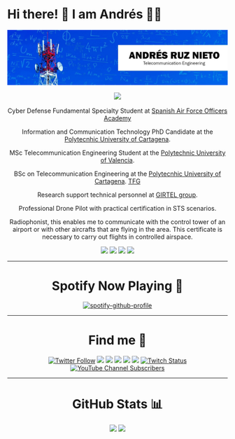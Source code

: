 # Hi there! 👋 I am Andrés 👨‍💻

<div align="center">

[![](/banner.png)](#)

[![](https://shields-io-visitor-counter.herokuapp.com/badge?page=aruznieto&label=Visitas+Al+Perfil&labelColor=000000&logo=GitHub&logoColor=FFFFFF&color=1D70B8&style=for-the-badge)](#)

Cyber Defense Fundamental Specialty Student at [Spanish Air Force Officers Academy](https://ejercitodelaire.defensa.gob.es/EA/ejercitodelaire/es/Unidades/Unidad/937527de-9f2c-11ee-b1b1-005056bf91c5/?resourceId=937527de-9f2c-11ee-b1b1-005056bf91c5&path=/sites/internet.es/.content/unidad/unidad_00073.xml)

Information and Communication Technology PhD Candidate at the [Polytecnhic University of Cartagena](https://upct.es/).

MSc Telecommunication Engineering Student at the [Polytechnic University of Valencia](http://www.upv.es/es). 

BSc on Telecommunication Engineering at the [Polytecnhic University of Cartagena](https://upct.es/). [TFG](https://repositorio.upct.es/handle/10317/17)


Research support technical personnel at [GIRTEL group](https://girtel.upct.es/).

Professional Drone Pilot with practical certification in STS scenarios.

Radiophonist, this enables me to communicate with the control tower of an airport or with other aircrafts that are flying in the area. This certificate is necessary to carry out flights in controlled airspace.

[![](https://img.shields.io/badge/iOS-000000?style=for-the-badge&logo=ios&logoColor=white)](#) [![](https://img.shields.io/badge/macOS-000000?style=for-the-badge&logo=macos&logoColor=white)](#) [![](https://img.shields.io/badge/Windows-0078D6?style=for-the-badge&logo=windows&logoColor=white)](#)  [![](https://img.shields.io/badge/Ubuntu-E95420?style=for-the-badge&logo=ubuntu&logoColor=white)](#)

---

# Spotify Now Playing 🎼

[![spotify-github-profile](https://spotify-github-profile.kittinanx.com/api/view?uid=11138592771&cover_image=true&theme=novatorem&show_offline=false&background_color=121212&interchange=false&bar_color=53b14f&bar_color_cover=true)](#)

---

# Find me 🔗

[![Twitter Follow](https://img.shields.io/badge/Twitter-1DA1F2?style=for-the-badge&logo=twitter&logoColor=white)](https://twitter.com/aruznieto) [![](https://img.shields.io/badge/Instagram-E4405F?style=for-the-badge&logo=instagram&logoColor=white)](https://instagram.com/aruznieto) [![](https://img.shields.io/badge/Facebook-1877F2?style=for-the-badge&logo=facebook&logoColor=white)](https://www.facebook.com/anrunie) [![](https://img.shields.io/badge/LinkedIn-0077B5?style=for-the-badge&logo=linkedin&logoColor=white)](https://www.linkedin.com/in/aruznieto/) [![](https://img.shields.io/badge/GitHub-000000?style=for-the-badge&logo=github&logoColor=white)](https://github.com/aruznieto) [![](https://img.shields.io/badge/website-000000?style=for-the-badge&logo=About.me&logoColor=white)](https://aruznieto.es) [![Twitch Status](https://img.shields.io/badge/Twitch-6441a5?style=for-the-badge&logo=twitch&logoColor=white)](https://twitch.tv/aruznieto) [![YouTube Channel Subscribers](https://img.shields.io/badge/YouTube-c4302b?style=for-the-badge&logo=youtube&logoColor=white)](https://www.youtube.com/channel/UC5Lm-BQGubMqaggbzi9Q1mA)
<!---
---

# Laptop Specification 💻
[![](https://img.shields.io/badge/asus-Rog_STRIX_G17_G713-007DB8?style=for-the-badge&logo=asus&logoColor=white)](https://rog.asus.com/es/laptops/rog-strix/2021-rog-strix-g17-series/spec)

[![](https://img.shields.io/badge/AMD-Ryzen_9_5900HZX_with_Radeon_Graphics-ED1C24?style=for-the-badge&logo=amd&logoColor=white)](#)

[![](https://img.shields.io/badge/NVIDIA-RTX3070_8GB_Laptop_GPU-76B900?style=for-the-badge&logo=nvidia&logoColor=white)](#)

[![](https://img.shields.io/badge/ram-32GB_RAM_3200MHz-007DB8?style=for-the-badge&logoColor=white)](#)
  
[![](https://img.shields.io/badge/MacBook%20PRO-M1%20PRO%20with%201TB%20%20SSD%20Storageand%2016%20Unified%20Memory-00008b?style=for-the-badge&logo=apple&logoColor=white)](https://www.apple.com/shop/buy-mac/macbook-pro/14-inch-space-gray-10-core-cpu-16-core-gpu-1tb)

---

# Programming Languages 📚

[![](https://wakatime.com/share/@20416a2b-dfd9-49bf-bb3f-e0b05d403d24/37ca7c7b-6cff-43c3-aec5-8a0c8d2cae58.svg)](#)
-->
---
# GitHub Stats 📊

[![](https://github-readme-stats.vercel.app/api?username=aruznieto)](#) [![](https://github-readme-streak-stats.herokuapp.com/?user=aruznieto)](#)

</div>
